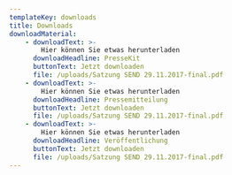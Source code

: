 ```yaml
---
templateKey: downloads
title: Downloads
downloadMaterial:
    - downloadText: >-
        Hier können Sie etwas herunterladen
      downloadHeadline: PresseKit
      buttonText: Jetzt downloaden
      file: /uploads/Satzung SEND 29.11.2017-final.pdf
    - downloadText: >-
        Hier können Sie etwas herunterladen
      downloadHeadline: Pressemitteilung
      buttonText: Jetzt downloaden
      file: /uploads/Satzung SEND 29.11.2017-final.pdf
    - downloadText: >-
        Hier können Sie etwas herunterladen
      downloadHeadline: Veröffentlichung
      buttonText: Jetzt downloaden
      file: /uploads/Satzung SEND 29.11.2017-final.pdf
---
```

